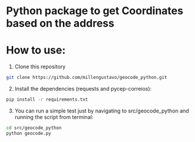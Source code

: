 # Python package to get Coordinates based on the address

# How to use:
1. Clone this repository
```bash
git clone https://github.com/millengustavo/geocode_python.git
```

2. Install the dependencies (requests and pycep-correios):
```bash
pip install -r requirements.txt
```

3. You can run a simple test just by navigating to src/geocode_python and running the script from terminal:
```bash
cd src/geocode_python
python geocode.py
```